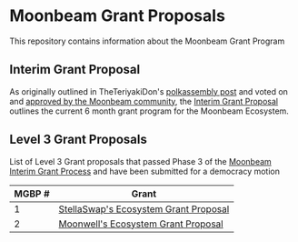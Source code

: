 # Moonbeam Grant Proposals

This repository contains information about the Moonbeam Grant Program


## Interim Grant Proposal

As originally outlined in TheTeriyakiDon's [polkassembly post](https://moonbeam.polkassembly.network/post/131) and voted on and [approved by the Moonbeam community](https://moonbeam.foundation/news/interim-grant-program/), the [Interim Grant Proposal](interim/interim_grant_proposal.md) outlines the current 6 month grant program for the Moonbeam Ecosystem.

## Level 3 Grant Proposals

 List of Level 3 Grant proposals that passed Phase 3 of the [Moonbeam Interim Grant Process](interim/interim_grant_proposal.md) and have been submitted for a democracy motion


| MGBP # | Grant                                                      |
|---     |---                                                         |
|  1     | [StellaSwap's Ecosystem Grant Proposal](level-3/MBGP1.md)  | 
|  2     | [Moonwell's Ecosystem Grant Proposal](level-3/MBGP2.md)    | 